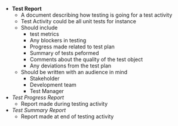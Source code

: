- **Test Report**
  - A document describing how testing is going for a test activity
  - Test Activity could be all unit tests for instance
  - Should include 
    - test metrics
    - Any blockers in testing
    - Progress made related to test plan
     - Summary of tests peformed
    - Comments about the quality of the test object
    - Any deviations from the test plan
  - Should be written with an audience in mind
    - Stakeholder
    - Development team
    - Test Manager
- *Test Progress Report*
  - Report made during testing activity
- *Test Summary Report*
  - Report made at end of testing activity